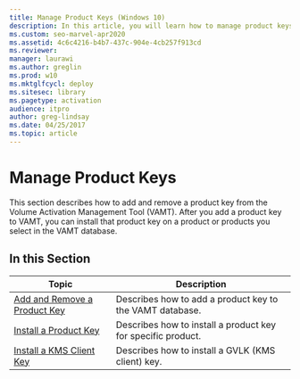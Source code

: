 ```yaml
---
title: Manage Product Keys (Windows 10)
description: In this article, you will learn how to manage product keys from the Volume Activation Management Tool (VAMT).
ms.custom: seo-marvel-apr2020
ms.assetid: 4c6c4216-b4b7-437c-904e-4cb257f913cd
ms.reviewer: 
manager: laurawi
ms.author: greglin
ms.prod: w10
ms.mktglfcycl: deploy
ms.sitesec: library
ms.pagetype: activation
audience: itpro
author: greg-lindsay
ms.date: 04/25/2017
ms.topic: article
---
```


# Manage Product Keys

This section describes how to add and remove a product key from the Volume Activation Management Tool (VAMT). After you add a product key to VAMT, you can install that product key on a product or products you select in the VAMT database.
## In this Section

|Topic |Description |
|------|------------|
|[Add and Remove a Product Key](add-remove-product-key-vamt.md) |Describes how to add a product key to the VAMT database. |
|[Install a Product Key](install-product-key-vamt.md) |Describes how to install a product key for specific product. |
|[Install a KMS Client Key](install-kms-client-key-vamt.md) |Describes how to install a GVLK (KMS client) key. |
 
 
 

